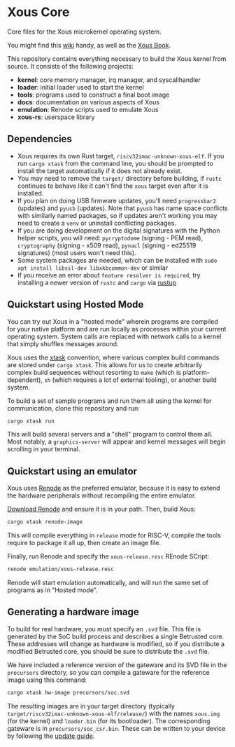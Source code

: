 # Xous Core

Core files for the Xous microkernel operating system.

You might find this [wiki](https://github.com/betrusted-io/betrusted-wiki/wiki) handy, as well as the [Xous Book](https://betrusted.io/xous-book/).

This repository contains everything necessary to build the Xous kernel
from source.  It consists of the following projects:

* **kernel**: core memory manager, irq manager, and syscallhandler
* **loader**: initial loader used to start the kernel
* **tools**: programs used to construct a final boot image
* **docs**: documentation on various aspects of Xous
* **emulation**: Renode scripts used to emulate Xous
* **xous-rs**: userspace library

## Dependencies

- Xous requires its own Rust target, `riscv32imac-unknown-xous-elf`. If you run `cargo xtask` from the command line, you should be prompted to install the target automatically if it does not already exist.
- You may need to remove the `target/` directory before building, if `rustc` continues to behave like it can't find the `xous` target even after it is installed.
- If you plan on doing USB firmware updates, you'll need `progressbar2` (updates) and `pyusb` (updates). Note that `pyusb` has name space conflicts with similarly named packages, so if updates aren't working you may need to create a `venv` or uninstall conflicting packages.
- If you are doing development on the digital signatures with the Python helper scripts, you will need: `pycryptodome` (signing - PEM read), `cryptography` (signing - x509 read), `pynacl` (signing - ed25519 signatures) (most users won't need this).
- Some system packages are needed, which can be installed with `sudo apt install libssl-dev libxkbcommon-dev` or similar
- If you receive an error about `feature resolver is required`, try installing a newer version of `rustc` and `cargo` via [rustup](https://rustup.rs)

## Quickstart using Hosted Mode

You can try out Xous in a "hosted mode" wherein programs are compiled
for your native platform and are run locally as processes within your
current operating system. System calls are replaced with network calls
to a kernel that simply shuffles messages around.

Xous uses the [xtask](https://github.com/matklad/cargo-xtask/) convention,
where various complex build commands are stored under `cargo xtask`.
This allows for us to create arbitrarily complex build sequences
without resorting to `make` (which is platform-dependent),
`sh` (which requires a lot of external tooling), or another build
system.

To build a set of sample programs and run them all using the
kernel for communication, clone this repository and run:

```sh
cargo xtask run
```

This will build several servers and a "shell" program to control them
all. Most notably, a `graphics-server` will appear and kernel messages
will begin scrolling in your terminal.

## Quickstart using an emulator

Xous uses [Renode](https://renode.io/) as the preferred emulator, because
it is easy to extend the hardware peripherals without recompiling the
entire emulator.

[Download Renode](https://renode.io/#downloads) and ensure it is in your path.
Then, build Xous:

```sh
cargo xtask renode-image
```

This will compile everything in `release` mode for RISC-V, compile the tools
require to package it all up, then create an image file.

Finally, run Renode and specify the `xous-release.resc` REnode SCript:

```sh
renode emulation/xous-release.resc
```

Renode will start emulation automatically, and will run the same set of programs
as in "Hosted mode".

## Generating a hardware image

To build for real hardware, you must specify an `.svd` file. This
file is generated by the SoC build process and describes a single
Betrusted core. These addresses will change as hardware is modified,
so if you distribute a modified Betrusted core, you should be sure
to distribute the `.svd` file.

We have included a reference version of the gateware and its SVD
file in the `precursors` directory, so you can compile a gateware
for the reference image using this command:

```sh
cargo xtask hw-image precursors/soc.svd
```

The resulting images are in your target directory (typically `target/riscv32imac-unknown-xous-elf/release/`)
with the names `xous.img` (for the kernel) and `loader.bin` (for its bootloader). The corresponding
gateware is in `precursors/soc_csr.bin`. These can be written to your
device by following the [update guide](https://github.com/betrusted-io/betrusted-wiki/wiki/Updating-Your-Device).
